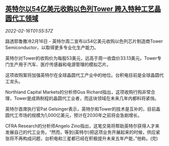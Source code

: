 <!--1644976863000-->
[英特尔以54亿美元收购以色列Tower 跨入特种工艺晶圆代工领域](https://cn.reuters.com/article/us-intel-tower-semiconductor-acquisition-idCNKBS2KL051)
------

<div><i>2022-02-16T01:55:57Z</i></div><p>路透耶鲁撒冷2月16日 - 英特尔周二宣布以54亿美元收购以色列芯片制造商Tower Semiconductor，以取得更多专业化生产能力。</p><p>英特尔对Tower的收购价为每股53美元，远高于周一收盘价33.13美元。Tower专门生产用于汽车、医疗传感器和电源管理的模拟芯片。</p><p>这项收购案将加强英特尔在全球晶圆代工产业中的地位。台积电目前是全球晶圆代工龙头。</p><p>Northland Capital Markets的分析师Gus Richard指出，这项收购行购非常合理，Tower是成熟制程的晶圆代工业者，而这块领域在未来几年内都料将紧俏。</p><p>英特尔首席执行官Pat Gelsinger表示，英特尔和Tower的技术是互补的，目前晶圆代工市场的规模为1,000亿美元，预计在2030年之前将会急剧增长。</p><p>CFRA Research的分析师Angelo Zino指出，这笔交易将帮助英特尔获得人才来发展自己的代工业务。“然而，等到(英特尔)把这项业务开展起来的时候，供应紧张将不再构成问题，台积电和三星都已经在积极提升未来五年产能，”他称。(完)</p>
